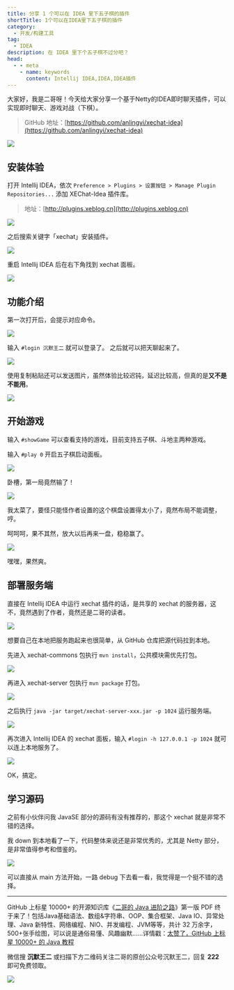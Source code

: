 ```yaml
---
title: 分享 1 个可以在 IDEA 里下五子棋的插件
shortTitle: 1个可以在IDEA里下五子棋的插件
category:
  - 开发/构建工具
tag:
  - IDEA
description: 在 IDEA 里下个五子棋不过分吧？
head:
  - - meta
    - name: keywords
      content: Intellij IDEA,IDEA,IDEA插件
---
```



大家好，我是二哥呀！今天给大家分享一个基于Netty的IDEA即时聊天插件，可以实现即时聊天、游戏对战（下棋）。

>GitHub 地址：[https://github.com/anlingyi/xechat-idea](https://github.com/anlingyi/xechat-idea)


![](https://cdn.tobebetterjavaer.com/tobebetterjavaer/images/ide/xechat-b39a3088-d4aa-47b0-984d-875eb34cd82d.png)

## 安装体验

打开 Intellij IDEA，依次 `Preference > Plugins > 设置按钮 > Manage Plugin Repositories...` 添加 XEChat-Idea 插件库。

>地址：[http://plugins.xeblog.cn](http://plugins.xeblog.cn)


![](https://cdn.tobebetterjavaer.com/tobebetterjavaer/images/ide/xechat-a6259f78-ded1-4aa9-aa35-3b7bc3ad823b.png)

之后搜索关键字「xechat」安装插件。


![](https://cdn.tobebetterjavaer.com/tobebetterjavaer/images/ide/xechat-4169833e-5ed6-47f5-8e8c-03ea92400bc9.png)

重启 Intellij IDEA 后在右下角找到 xechat 面板。

![](https://cdn.tobebetterjavaer.com/tobebetterjavaer/images/ide/xechat-a03023a2-0a7b-42d5-8fd6-67c494ef83b3.png)

## 功能介绍

第一次打开后，会提示对应命令。

![](https://cdn.tobebetterjavaer.com/tobebetterjavaer/images/ide/xechat-0de879be-2a64-4c85-b9ee-e92500a0a907.png)

输入 `#login 沉默王二` 就可以登录了。 之后就可以把天聊起来了。


![](https://cdn.tobebetterjavaer.com/tobebetterjavaer/images/ide/xechat-020bfafc-8874-4fda-a9a0-b9ac9d628234.png)

使用复制粘贴还可以发送图片，虽然体验比较迟钝，延迟比较高，但真的是**又不是不能用**。

![](https://cdn.tobebetterjavaer.com/tobebetterjavaer/images/ide/xechat-5570fa5f-88d3-4f4f-882b-89a30bb9ef19.png)

## 开始游戏

输入 `#showGame` 可以查看支持的游戏，目前支持五子棋、斗地主两种游戏。

输入 `#play 0` 开启五子棋启动面板。


![](https://cdn.tobebetterjavaer.com/tobebetterjavaer/images/ide/xechat-aff1ec60-b56e-4ab2-8e2f-237160eeb68c.png)

卧槽，第一局竟然输了！

![](https://cdn.tobebetterjavaer.com/tobebetterjavaer/images/ide/xechat-bca643f7-8615-4c12-ab05-f65600fbcfde.png)

我太菜了，要怪只能怪作者设置的这个棋盘设置得太小了，竟然布局不能调整，哼。

呵呵呵，果不其然，放大以后再来一盘，稳稳赢了。


![](https://cdn.tobebetterjavaer.com/tobebetterjavaer/images/ide/xechat-529c038d-d4a2-43fa-90f9-827648ebf6f7.png)

嘿嘿，果然爽。

## 部署服务端

直接在 Intellij IDEA 中运行 xechat 插件的话，是共享的 xechat 的服务器，这不，竟然遇到了作者，竟然还是二哥的读者。


![](https://cdn.tobebetterjavaer.com/tobebetterjavaer/images/ide/xechat-45ff0d90-c777-47b9-8b18-b26c44e4c3f1.png)

想要自己在本地把服务跑起来也很简单，从 GitHub 仓库把源代码拉到本地。

先进入 xechat-commons 包执行 `mvn install`，公共模块需优先打包。


![](https://cdn.tobebetterjavaer.com/tobebetterjavaer/images/ide/xechat-490a3ed3-628a-47a9-b262-c0bff8259f89.png)

再进入 xechat-server 包执行 `mvn package` 打包。


![](https://cdn.tobebetterjavaer.com/tobebetterjavaer/images/ide/xechat-f6611304-1293-4ad2-97a5-9a685fc64575.png)

之后执行 `java -jar target/xechat-server-xxx.jar -p 1024` 运行服务端。


![](https://cdn.tobebetterjavaer.com/tobebetterjavaer/images/ide/xechat-8f2524b0-dfaf-43ff-be3b-b71763ffcdcf.png)

再次进入 Intellij IDEA 的 xechat 面板，输入 `#login -h 127.0.0.1 -p 1024` 就可以连上本地服务了。


![](https://cdn.tobebetterjavaer.com/tobebetterjavaer/images/ide/xechat-0df4b0c3-dfae-4b15-9f0b-ff0b9326e0bc.png)

OK，搞定。

## 学习源码

之前有小伙伴问我 JavaSE 部分的源码有没有推荐的，那这个 xechat 就是非常不错的选择。

我 down 到本地看了一下，代码整体来说还是非常优秀的，尤其是 Netty 部分，是非常值得参考和借鉴的。


![](https://cdn.tobebetterjavaer.com/tobebetterjavaer/images/ide/xechat-1d8e2c9f-14d9-486d-939f-75643d896a59.png)

可以直接从 main 方法开始，一路 debug 下去看一看，我觉得是一个挺不错的选择。


----

GitHub 上标星 10000+ 的开源知识库《[二哥的 Java 进阶之路](https://github.com/itwanger/toBeBetterJavaer)》第一版 PDF 终于来了！包括Java基础语法、数组&字符串、OOP、集合框架、Java IO、异常处理、Java 新特性、网络编程、NIO、并发编程、JVM等等，共计 32 万余字，500+张手绘图，可以说是通俗易懂、风趣幽默……详情戳：[太赞了，GitHub 上标星 10000+ 的 Java 教程](https://javabetter.cn/overview/)


微信搜 **沉默王二** 或扫描下方二维码关注二哥的原创公众号沉默王二，回复 **222** 即可免费领取。

![](https://cdn.tobebetterjavaer.com/tobebetterjavaer/images/gongzhonghao.png)

